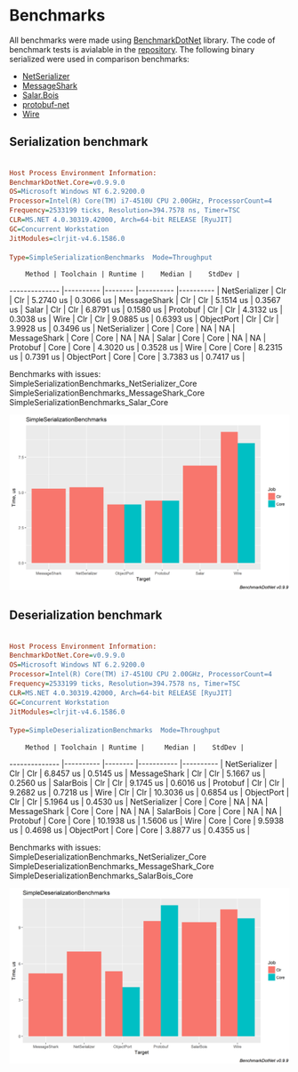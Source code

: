 # Benchmarks
All benchmarks were made using [BenchmarkDotNet](https://github.com/dotnet/BenchmarkDotNet) library. The code of benchmark tests is avialable in the [repository](src/ObjectPort.Benchmarks). The following binary serialized were used in comparison benchmarks:

* [NetSerializer](https://github.com/tomba/netserializer)
* [MessageShark](https://github.com/rpgmaker/MessageShark)
* [Salar.Bois](https://github.com/salarcode/Bois)
* [protobuf-net](https://github.com/mgravell/protobuf-net)
* [Wire](https://github.com/rogeralsing/Wire)

## Serialization benchmark

```ini

Host Process Environment Information:
BenchmarkDotNet.Core=v0.9.9.0
OS=Microsoft Windows NT 6.2.9200.0
Processor=Intel(R) Core(TM) i7-4510U CPU 2.00GHz, ProcessorCount=4
Frequency=2533199 ticks, Resolution=394.7578 ns, Timer=TSC
CLR=MS.NET 4.0.30319.42000, Arch=64-bit RELEASE [RyuJIT]
GC=Concurrent Workstation
JitModules=clrjit-v4.6.1586.0

Type=SimpleSerializationBenchmarks  Mode=Throughput  

```
        Method | Toolchain | Runtime |    Median |    StdDev |
-------------- |---------- |-------- |---------- |---------- |
 NetSerializer |       Clr |     Clr | 5.2740 us | 0.3066 us |
  MessageShark |       Clr |     Clr | 5.1514 us | 0.3567 us |
         Salar |       Clr |     Clr | 6.8791 us | 0.1580 us |
      Protobuf |       Clr |     Clr | 4.3132 us | 0.3038 us |
          Wire |       Clr |     Clr | 9.0885 us | 0.6393 us |
    ObjectPort |       Clr |     Clr | 3.9928 us | 0.3496 us |
 NetSerializer |      Core |    Core |        NA |        NA |
  MessageShark |      Core |    Core |        NA |        NA |
         Salar |      Core |    Core |        NA |        NA |
      Protobuf |      Core |    Core | 4.3020 us | 0.3528 us |
          Wire |      Core |    Core | 8.2315 us | 0.7391 us |
    ObjectPort |      Core |    Core | 3.7383 us | 0.7417 us |

Benchmarks with issues:
  SimpleSerializationBenchmarks_NetSerializer_Core
  SimpleSerializationBenchmarks_MessageShark_Core
  SimpleSerializationBenchmarks_Salar_Core

![](src/ObjectPort.Benchmarks/Images/SimpleSerializationBenchmarks-barplot.png)


## Deserialization benchmark

```ini

Host Process Environment Information:
BenchmarkDotNet.Core=v0.9.9.0
OS=Microsoft Windows NT 6.2.9200.0
Processor=Intel(R) Core(TM) i7-4510U CPU 2.00GHz, ProcessorCount=4
Frequency=2533199 ticks, Resolution=394.7578 ns, Timer=TSC
CLR=MS.NET 4.0.30319.42000, Arch=64-bit RELEASE [RyuJIT]
GC=Concurrent Workstation
JitModules=clrjit-v4.6.1586.0

Type=SimpleDeserializationBenchmarks  Mode=Throughput  

```
        Method | Toolchain | Runtime |     Median |    StdDev |
-------------- |---------- |-------- |----------- |---------- |
 NetSerializer |       Clr |     Clr |  6.8457 us | 0.5145 us |
  MessageShark |       Clr |     Clr |  5.1667 us | 0.2560 us |
     SalarBois |       Clr |     Clr |  9.1745 us | 0.6016 us |
      Protobuf |       Clr |     Clr |  9.2682 us | 0.7218 us |
          Wire |       Clr |     Clr | 10.3036 us | 0.6854 us |
    ObjectPort |       Clr |     Clr |  5.1964 us | 0.4530 us |
 NetSerializer |      Core |    Core |         NA |        NA |
  MessageShark |      Core |    Core |         NA |        NA |
     SalarBois |      Core |    Core |         NA |        NA |
      Protobuf |      Core |    Core | 10.1938 us | 1.5606 us |
          Wire |      Core |    Core |  9.5938 us | 0.4698 us |
    ObjectPort |      Core |    Core |  3.8877 us | 0.4355 us |

Benchmarks with issues:
  SimpleDeserializationBenchmarks_NetSerializer_Core
  SimpleDeserializationBenchmarks_MessageShark_Core
  SimpleDeserializationBenchmarks_SalarBois_Core
 
![](src/ObjectPort.Benchmarks/Images/SimpleDeserializationBenchmarks-barplot.png) 
